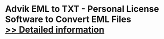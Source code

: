 # Advik EML to TXT - Personal License<br />Software to Convert EML Files<br />[>> Detailed information](https://secure.shareit.com/shareit/product.html?productid=300805792&affiliateid=200057808)